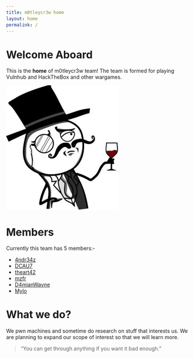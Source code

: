 ```yaml
---
title: m0tleycr3w home
layout: home
permalink: /
---
```


# Welcome Aboard

This is the **home** of m0tleycr3w team! The team is formed for playing Vulnhub and HackTheBox and other wargames.

![](/lulzsec.jpg)

# Members

Currently this team has 5 members:-

* [4ndr34z](https://twitter.com/4nqr34z) 
* [DCAU7](https://twitter.com/DCAU7)
* [theart42](https://twitter.com/theart42)
* [mzfr](https://twitter.com/0xmzfr)
* [D4mianWayne](https://twitter.com/D4mianWayne)
* [Mylo](https://twitter.com/pIaintext)

# What we do?

We pwn machines and sometime do research on stuff that interests us. We are planning to expand our scope of interest so that we will learn more.


>“You can get through anything if you want it bad enough.”
